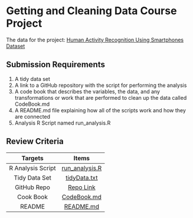 # Getting and Cleaning Data Course Project

The data for the project: [Human Activity Recognition Using Smartphones Dataset](https://d396qusza40orc.cloudfront.net/getdata%2Fprojectfiles%2FUCI%20HAR%20Dataset.zip "Click to download the data")

## Submission Requirements
1. A tidy data set 
2. A link to a GitHub repository with the script for performing the analysis 
3. A code book that describes the variables, the data, and any transformations or work that are performed to clean up the data called CodeBook.md
4. A README.md file explaining how all of the scripts work and how they are connected
5. Analysis R Script named run_analysis.R

## Review Criteria

Targets | Items
:---: | :---:
R Analysis Script | [run_analysis.R](https://github.com/theodoreguo/Coursera/blob/master/Data%20Science/3.%20Getting%20and%20Cleaning%20Data/Week%204/Course%20Project/run_analysis.R "run_analysis.R")
Tidy Data Set | [tidyData.txt](https://github.com/theodoreguo/Coursera/blob/master/Data%20Science/3.%20Getting%20and%20Cleaning%20Data/Week%204/Course%20Project/tidyData.txt "tidyData.txt")
GitHub Repo | [Repo Link](https://github.com/theodoreguo/Coursera/tree/master/Data%20Science/3.%20Getting%20and%20Cleaning%20Data/Week%204/Course%20Project "Click to go to repo")
Cook Book | [CodeBook.md](https://github.com/theodoreguo/Coursera/blob/master/Data%20Science/3.%20Getting%20and%20Cleaning%20Data/Week%204/Course%20Project/CodeBook.md "CodeBook.md")
README | [README.md](https://github.com/theodoreguo/Coursera/blob/master/Data%20Science/3.%20Getting%20and%20Cleaning%20Data/Week%204/Course%20Project/README.md "README.md")
